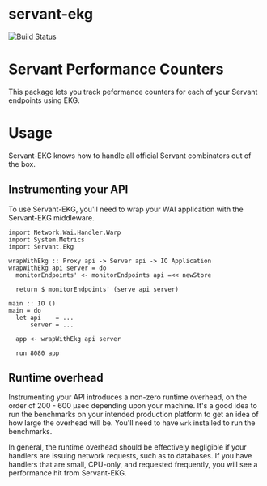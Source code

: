 # servant-ekg

[![Build Status](https://travis-ci.org/haskell-servant/servant-ekg.png)](https://travis-ci.org/haskell-servant/servant-ekg)

# Servant Performance Counters

This package lets you track peformance counters for each of your Servant endpoints using EKG.

# Usage

Servant-EKG knows how to handle all official Servant combinators out of the box.

## Instrumenting your API
To use Servant-EKG, you'll need to wrap your WAI application with the Servant-EKG middleware.

```
import Network.Wai.Handler.Warp
import System.Metrics
import Servant.Ekg

wrapWithEkg :: Proxy api -> Server api -> IO Application
wrapWithEkg api server = do
  monitorEndpoints' <- monitorEndpoints api =<< newStore

  return $ monitorEndpoints' (serve api server)

main :: IO ()
main = do
  let api    = ...
      server = ...

  app <- wrapWithEkg api server

  run 8080 app
```

## Runtime overhead
Instrumenting your API introduces a non-zero runtime overhead, on the order of 200 - 600 µsec depending upon your machine. It's a good idea to run the benchmarks on your intended production platform to get an idea of how large the overhead will be. You'll need to have `wrk` installed to run the benchmarks.

In general, the runtime overhead should be effectively negligible if your handlers are issuing network requests, such as to databases. If you have handlers that are small, CPU-only, and requested frequently, you will see a performance hit from Servant-EKG.
